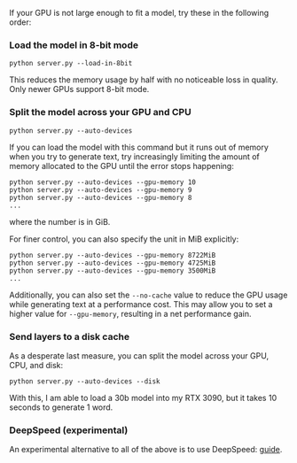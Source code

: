 If your GPU is not large enough to fit a model, try these in the following order:

### Load the model in 8-bit mode

```
python server.py --load-in-8bit
```

This reduces the memory usage by half with no noticeable loss in quality. Only newer GPUs support 8-bit mode.

### Split the model across your GPU and CPU

```
python server.py --auto-devices
```

If you can load the model with this command but it runs out of memory when you try to generate text, try increasingly limiting the amount of memory allocated to the GPU until the error stops happening:

```
python server.py --auto-devices --gpu-memory 10
python server.py --auto-devices --gpu-memory 9
python server.py --auto-devices --gpu-memory 8
...
```

where the number is in GiB.

For finer control, you can also specify the unit in MiB explicitly:

```
python server.py --auto-devices --gpu-memory 8722MiB
python server.py --auto-devices --gpu-memory 4725MiB
python server.py --auto-devices --gpu-memory 3500MiB
...
```

Additionally, you can also set the `--no-cache` value to reduce the GPU usage while generating text at a performance cost. This may allow you to set a higher value for `--gpu-memory`, resulting in a net performance gain.

### Send layers to a disk cache

As a desperate last measure, you can split the model across your GPU, CPU, and disk:

```
python server.py --auto-devices --disk
```

With this, I am able to load a 30b model into my RTX 3090, but it takes 10 seconds to generate 1 word.

### DeepSpeed (experimental)

An experimental alternative to all of the above is to use DeepSpeed: [guide](DeepSpeed.md).
